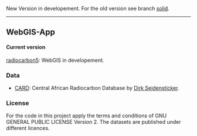 New Version in developement. For the old version see branch [solid](https://github.com/nevrome/neolithicR/tree/solid).

***

## WebGIS-App

#### Current version
[radiocarbon5](https://nevrome.shinyapps.io/radiocarbon5/): WebGIS in developement.

### Data

* [CARD](https://github.com/dirkseidensticker/CARD): Central African Radiocarbon Database by [Dirk Seidensticker](https://uni-koeln.academia.edu/DirkSeidensticker).

### License

For the code in this project apply the terms and conditions of GNU GENERAL PUBLIC LICENSE Version 2. The datasets are published under different licences. 
